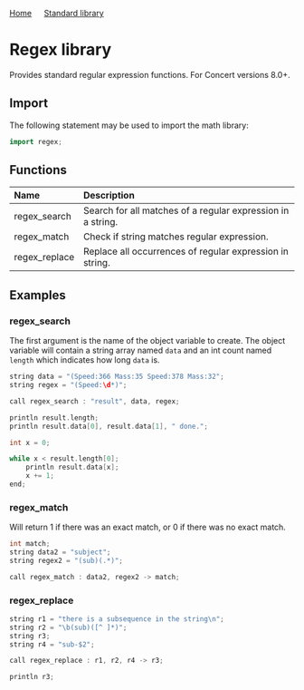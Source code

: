 [Home](https://github.com/puckowski/concert7) <span>&emsp;</span> [Standard library](https://puckowski.github.io/concert7/standard_library/standard_library.html)

# Regex library

Provides standard regular expression functions. For Concert versions 8.0+.

## Import

The following statement may be used to import the math library:

```cpp
import regex;
```

## Functions

| Name           | Description                                        |
|:---------------|:---------------------------------------------------|
| regex_search   | Search for all matches of a regular expression in a string. |
| regex_match    | Check if string matches regular expression.                              |
| regex_replace  | Replace all occurrences of regular expression in string.                    |

## Examples

### regex_search

The first argument is the name of the object variable to create. The object variable will contain a string array named ```data``` and an int count named ```length``` which indicates how long ```data``` is.

```cpp
string data = "(Speed:366 Mass:35 Speed:378 Mass:32";
string regex = "(Speed:\d*)";

call regex_search : "result", data, regex;

println result.length;
println result.data[0], result.data[1], " done.";

int x = 0;

while x < result.length[0];
	println result.data[x];
	x += 1;
end;
```

### regex_match

Will return 1 if there was an exact match, or 0 if there was no exact match.

```cpp
int match;
string data2 = "subject";
string regex2 = "(sub)(.*)";

call regex_match : data2, regex2 -> match;
```

### regex_replace

```cpp
string r1 = "there is a subsequence in the string\n";
string r2 = "\b(sub)([^ ]*)";
string r3;
string r4 = "sub-$2";

call regex_replace : r1, r2, r4 -> r3;

println r3;
```
